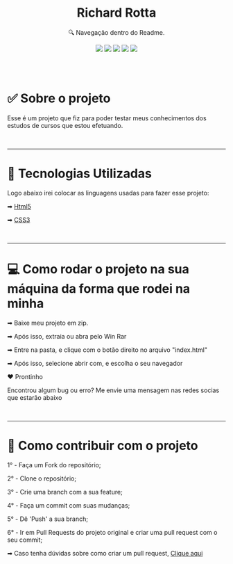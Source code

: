 <h1 align="center"> Richard Rotta </h1>

<p align="center">🔍 Navegação dentro do Readme. </p>

<div align="center">

  [![](https://img.shields.io/badge/-Sobre-5276f2)](#sobre)
  [![](https://img.shields.io/badge/-Tecnologias-5276f2)](#linguagens)
  [![](https://img.shields.io/badge/-Clonando-5276f2)](#clonar)
  [![](https://img.shields.io/badge/-Ajudar-5276f2)](#ajudar)
  [![](https://img.shields.io/badge/-Sociais-5276f2)](#sociais)

</div>

</br></br>

<div align="left">
  <h1 id="sobre"> ✅ Sobre o projeto </h1>
  <p>
	Esse é um projeto que fiz para poder testar meus conhecimentos dos estudos de cursos que estou efetuando.
  </p>
</div>

</br>

___

<div align="left"> 
  <h1 id="linguagens">🚀 Tecnologias Utilizadas </h1> 
  <p>
    Logo abaixo irei colocar as linguagens usadas para fazer esse projeto:
  </p>
  <div>
    <p>
      ➡
      <a href="https://html5.org">Html5</a>
    </p>
    <p>
      ➡
      <a href="https://developer.mozilla.org/pt-BR/docs/Web/CSS">CSS3</a>
    </p>
  </div>
</div> 

</br>

___

<div align="left">
  <h1 id="clonar">💻 Como rodar o projeto na sua máquina da forma que rodei na minha</h1>
  <p>➡ Baixe meu projeto em zip. <p>
  <p>➡ Após isso, extraia ou abra pelo Win Rar </p>
  <p>➡ Entre na pasta, e clique com o botão direito no arquivo "index.html" </p>
  <p>➡ Após isso, selecione abrir com, e escolha o seu navegador</p>
  <p>❤ Prontinho</p>
  <p> Encontrou algum bug ou erro? Me envie uma mensagem nas redes socias que estarão abaixo</p>
</div>

</br>

___

<div align="left">
  <h1 id="ajudar">🔗 Como contribuir com o projeto</h1>
  <div>
    <p> 1° - Faça um Fork do repositório; </p>
    <p> 2° - Clone o repositório; </p>
    <p> 3° - Crie uma branch com a sua feature; </p>
    <p> 4° - Faça um commit com suas mudanças; </p>
    <p> 5° - Dê 'Push' a sua branch; </p>
    <p> 6° - Ir em Pull Requests do projeto original e criar uma pull request com o seu commit; </p>
    <p>
     ➡ Caso tenha dúvidas sobre como criar um pull request, 
      <a 
        href="https://docs.github.com/pt/github/collaborating-with-issues-and-pull-requests/creating-a-pull-request"> Clique aqui </a>  
    </p>
  </div>
</div>

</br>
